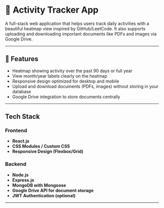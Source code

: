# 📅 Activity Tracker App

A full-stack web application that helps users track daily activities with a beautiful heatmap view inspired by GitHub/LeetCode. It also supports uploading and downloading important documents like PDFs and images via Google Drive.

---

## 🚀 Features

-  Heatmap showing activity over the past 90 days or full year
-  View month/year labels clearly on the heatmap
-  Responsive design optimized for desktop and mobile
-  Upload and download documents (PDFs, images) without storing in your database
-  Google Drive integration to store documents centrally

---

## Tech Stack

### Frontend
- **React.js**
- **CSS Modules / Custom CSS**
- **Responsive Design (Flexbox/Grid)**

### Backend
- **Node.js**
- **Express.js**
- **MongoDB with Mongoose**
- **Google Drive API for document storage**
- **JWT Authentication (optional)**

---


